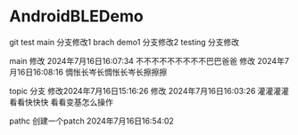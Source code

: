 # AndroidBLEDemo
git test
main 分支修改1
brach demo1 分支修改2
testing 分支修改


main  修改 2024年7月16日16:07:34
     不不不不不不不不不巴巴爸爸
     修改 2024年7月16日16:08:16
     惆怅长岑长惆怅长岑长擦擦擦

topic 分支 修改2024年7月16日15:16:26
           修改 2024年7月16日16:03:26
            灌灌灌灌
看看快快快 看看变基怎么操作

pathc 创建一个patch  2024年7月16日16:54:02


